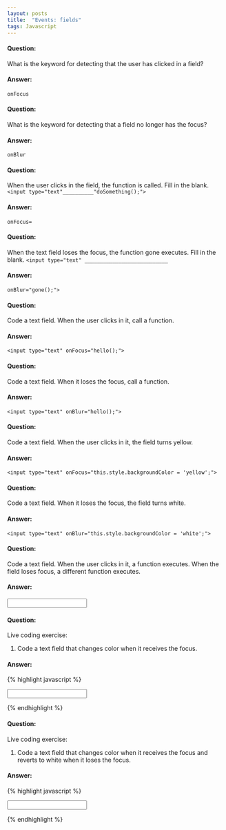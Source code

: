 ```yaml
---
layout: posts
title:  "Events: fields"
tags: Javascript
---
```


#### Question:
What is the keyword for detecting that the user has clicked in a field?

#### Answer:
`onFocus`

#### Question:
What is the keyword for detecting that a field no longer has the focus?

#### Answer:
`onBlur`

#### Question:
When the user clicks in the field, the function is called. Fill in the blank.
`<input type="text"__________"doSomething();">`

#### Answer:
`onFocus=`

#### Question:
When the text field loses the focus, the function gone executes. Fill in the blank.
`<input type="text" ___________________________`

#### Answer:
`onBlur="gone();">`

#### Question:
Code a text field. When the user clicks in it, call a function.

#### Answer:
`<input type="text" onFocus="hello();">`

#### Question:
Code a text field. When it loses the focus, call a function.

#### Answer:
`<input type="text" onBlur="hello();">`

#### Question:
Code a text field. When the user clicks in it, the field turns yellow.

#### Answer:
`<input type="text" onFocus="this.style.backgroundColor = 'yellow';">`

#### Question:
Code a text field. When it loses the focus, the field turns white.

#### Answer:
`<input type="text" onBlur="this.style.backgroundColor = 'white';">`

#### Question:
Code a text field. When the user clicks in it, a function executes. When the field loses focus, a different function executes.

#### Answer:
<input type="text" onFocus="hello();" onBlur="goodBye();">

#### Question:
Live coding exercise:
1) Code a text field that changes color when it receives the focus.

#### Answer:
{% highlight javascript %}

<input type="text" onFocus="this.style.backgroundColor = 'grey';">

{% endhighlight %}

#### Question:
Live coding exercise:
1) Code a text field that changes color when it receives the focus and reverts to white when it loses the focus.

#### Answer:
{% highlight javascript %}

<input type="text" onFocus="this.style.backgroundColor = 'grey';" onBlur="this.style.backgroundColor = 'white';">

{% endhighlight %}
